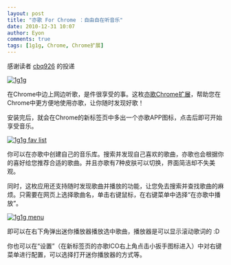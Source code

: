 ```yaml
---
layout: post
title: "亦歌 For Chrome ：自由自在听音乐"
date: 2010-12-31 10:07
author: Eyon
comments: true
tags: [1g1g, Chrome, Chrome扩展]
---
```

感谢读者 [cbq926](http://www.mycreat.com/) 的投递

<a href="http://img.chromi.org/2010/12/1g1g.png">![](http://img.chromi.org/2010/12/1g1g.png "1g1g")</a>

在Chrome中边上网边听歌，是件很享受的事。这枚[亦歌Chrome扩展](https://chrome.google.com/webstore/detail/femogenllijpkfbckgkllmiekhjipene)，帮助您在Chrome中更方便地使用亦歌，让你随时发现好歌！

安装完后，就会在Chrome的新标签页中多出一个亦歌APP图标，点击后即可开始享受音乐。

<a href="http://img.chromi.org/2010/12/1g1g-fav-list.png">![](http://img.chromi.org/2010/12/1g1g-fav-list.png "1g1g fav list")</a>

你可以在亦歌中创建自己的音乐库。搜索并发现自己喜欢的歌曲，亦歌也会根据你的喜好给您推荐合适的歌曲。并且亦歌有7种皮肤可以切换，界面简洁却不失美观。

同时，这枚应用还支持随时发现歌曲并播放的功能，让您免去搜索并查找歌曲的麻烦。只需要在网页上选择歌曲名，单击右键鼠标，在右键菜单中选择“在亦歌中播放”。

<a href="http://img.chromi.org/2010/12/1g1g-menu.png">![](http://img.chromi.org/2010/12/1g1g-menu.png "1g1g menu")</a>

即可以在右下角弹出迷你播放器播放选中歌曲，播放器是可以显示滚动歌词的 :D

你也可以在“设置”（在新标签页的亦歌ICO右上角点击小扳手图标进入）中对右键菜单进行配置，可以选择打开迷你播放器的方式等。
